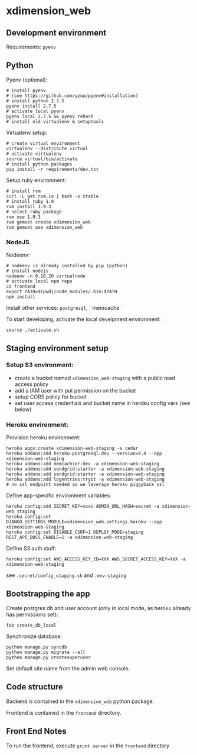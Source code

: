 # xdimension_web


## Development environment

Requirements:
	``pyenv``

## Python 

Pyenv (optional):

	# install pyenv
	# (see https://github.com/yyuu/pyenv#installation)
	# install python 2.7.5
	pyenv install 2.7.5
	# activate local pyenv
	pyenv local 2.7.5 && pyenv rehash
	# install old virtualenv & setuptools

Virtualenv setup:

	# create virtual environment
	virtualenv --distribute virtual
	# activate virtualenv
	source virtual/bin/activate
	# install python packages
	pip install -r requirements/dev.txt


Setup ruby environment:

    # install rvm
	curl -L get.rvm.io | bash -s stable
	# install ruby 1.9
	rvm install 1.9.3
	# select ruby package
	rvm use 1.9.3
	rvm gemset create xdimension_web
	rvm gemset use xdimension_web


### NodeJS

Nodeenv:

    # nodeenv is already installed by pip (python)
    # install nodejs
	nodeenv -n 0.10.20 virtualnode
	# activate local npm repo
	cd frontend
	export PATH=$(pwd)/node_modules/.bin:$PATH
	npm install


Install other services: ``postgresql``, ``memcache`

To start developing, activate the local develpment environment:

	source ./activate.sh


## Staging environment setup


### Setup S3 environment:
 - create a bucket named ``xdimension_web-staging`` with a public read access policy
 - add a IAM user with put permission on the bucket
 - setup CORS policy for bucket
 - set user access credentials and bucket name in heroku config vars (see
   below)


### Heroku environment:

Provision heroku environment:

    heroku apps:create xdimension-web-staging -s cedar
    heroku addons:add heroku-postgresql:dev --version=9.4 --app xdimension-web-staging
    heroku addons:add memcachier:dev -a xdimension-web-staging
    heroku addons:add sendgrid:starter -a xdimension-web-staging
    heroku addons:add sendgrid:starter -a xdimension-web-staging
    heroku addons:add logentries:tryit -a xdimension-web-staging
    # no ssl endpoint needed as we leverage heroku piggyback ssl


Define app-specific environment variables:

	heroku config:add SECRET_KEY=xxxx ADMIN_URL_HASH=secret -a xdimension-web_staging
    heroku config:set DJANGO_SETTINGS_MODULE=xdimension_web.settings.heroku --app xdimension-web-staging
    heroku config:set DISABLE_CSRF=1 DEPLOY_MODE=staging REST_API_DOCS_ENABLE=1 -a xdimension-web-staging


Define S3 auth stuff:

    heroku config:set AWS_ACCESS_KEY_ID=XXX AWS_SECRET_ACCESS_KEY=XXX -a xdimension-web-staging


see ``.secret/config_staging.sh`` and ``.env-staging``


## Bootstrapping the app

Create postgres db and user account (only in local mode, as heroku already 
has permissions set):

    fab create_db_local

Synchronize database:

    python manage.py syncdb
	python manage.py migrate --all
    python manage.py createsuperuser

Set default site name from the admin web console.



## Code structure

Backend is contained in the ``xdimension_web`` python package.

Frontend is contained in the ``frontend`` directory.


## Front End Notes

To run the frontend, execute `grunt server` in the `frontend` directory
